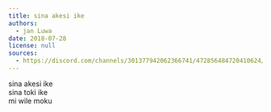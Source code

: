 ```yaml
---
title: sina akesi ike
authors:
  - jan Luwa
date: 2018-07-28
license: null
sources:
  - https://discord.com/channels/301377942062366741/472856484720410624/472856713003925505
---
```


sina akesi ike  \
sina toki ike  \
mi wile moku
